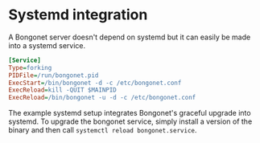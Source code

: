 # Systemd integration

A Bongonet server doesn't depend on systemd but it can easily be made into a systemd service.

```ini
[Service]
Type=forking
PIDFile=/run/bongonet.pid
ExecStart=/bin/bongonet -d -c /etc/bongonet.conf
ExecReload=kill -QUIT $MAINPID
ExecReload=/bin/bongonet -u -d -c /etc/bongonet.conf
```

The example systemd setup integrates Bongonet's graceful upgrade into systemd. To upgrade the bongonet service, simply install a version of the binary and then call `systemctl reload bongonet.service`.
